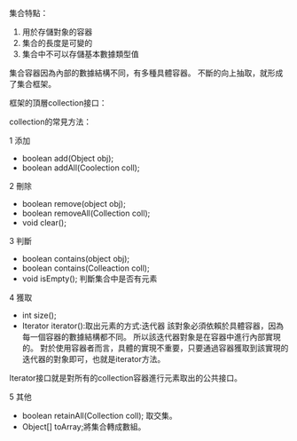 集合特點：
1. 用於存儲對象的容器
2. 集合的長度是可變的
3. 集合中不可以存儲基本數據類型值

集合容器因為內部的數據結構不同，有多種具體容器。
不斷的向上抽取，就形成了集合框架。

框架的頂層collection接口：

collection的常見方法：

1 添加 
- boolean add(Object obj);
- boolean addAll(Coolection coll); 

2 刪除 

- boolean remove(object obj);
- boolean removeAll(Collection coll);
- void clear();

3 判斷

- boolean contains(object obj);
- boolean contains(Colleaction coll);
- void isEmpty(); 判斷集合中是否有元素

4 獲取
 
- int size();
- Iterator  iterator():取出元素的方式:迭代器
該對象必須依賴於具體容器，因為每一個容器的數據結構都不同。
所以該迭代器對象是在容器中進行內部實現的。
對於使用容器者而言，具體的實現不重要，只要通過容器獲取到該實現的
迭代器的對象即可，也就是iterator方法。

Iterator接口就是對所有的collection容器進行元素取出的公共接口。

5 其他

- boolean retainAll(Collection coll); 取交集。
- Object[] toArray;將集合轉成數組。

